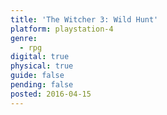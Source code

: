 ```yaml
---
title: 'The Witcher 3: Wild Hunt'
platform: playstation-4
genre:
  - rpg
digital: true
physical: true
guide: false
pending: false
posted: 2016-04-15
---
```


